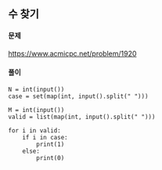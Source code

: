 ## 수 찾기

#### 문제
https://www.acmicpc.net/problem/1920

#### 풀이
``` python3
N = int(input())
case = set(map(int, input().split(" ")))

M = int(input())
valid = list(map(int, input().split(" ")))

for i in valid:
    if i in case:
        print(1)
    else:
        print(0)
```
